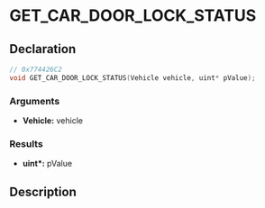 # GET_CAR_DOOR_LOCK_STATUS

## Declaration
```cpp
// 0x774426C2
void GET_CAR_DOOR_LOCK_STATUS(Vehicle vehicle, uint* pValue);
```

### Arguments
- **Vehicle:** vehicle

### Results
- **uint\*:** pValue

## Description
